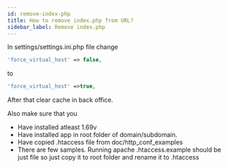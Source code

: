 ```yaml
---
id: remove-index-php
title: How to remove index.php from URL?
sidebar_label: Remove index.php
---
```


In settings/settings.ini.php file change
```php
'force_virtual_host' => false,
```
to
```php
'force_virtual_host' =>true,
```

After that clear cache in back office.

Also make sure that you

* Have installed atleast 1.69v
* Have installed app in root folder of domain/subdomain.
* Have copied .htaccess file from doc/http_conf_examples
* There are few samples. Running apache .htaccess.example should be just file so just copy it to root folder and rename it to .htaccess